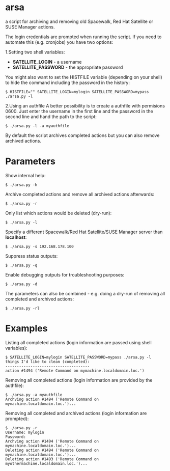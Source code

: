 arsa
====

a script for archiving and removing old Spacewalk, Red Hat Satellite or SUSE Manager actions.

The login credentials are prompted when running the script. If you need to automate this (e.g. cronjobs) you have two options:

1.Setting two shell variables:
* **SATELLITE_LOGIN** - a username
* **SATELLITE_PASSWORD** - the appropriate password

You might also want to set the HISTFILE variable (depending on your shell) to hide the command including the password in the history:
```
$ HISTFILE="" SATELLITE_LOGIN=mylogin SATELLITE_PASSWORD=mypass ./arsa.py -l
```

2.Using an authfile
A better possibility is to create a authfile with permisions 0600. Just enter the username in the first line and the password in the second line and hand the path to the script:
```
$ ./arsa.py -l -a myauthfile
```

By default the script archives completed actions but you can also remove archived actions.

Parameters
==========

Show internal help:
```
$ ./arsa.py -h
```

Archive completed actions and remove all archived actions afterwards:
```
$ ./arsa.py -r
```

Only list which actions would be deleted (dry-run):
```
$ ./arsa.py -l
```

Specify a different Spacewalk/Red Hat Satellite/SUSE Manager server than **localhost**:
```
$ ./arsa.py -s 192.168.178.100
```

Suppress status outputs:
```
$ ./arsa.py -q
```

Enable debugging outputs for troubleshooting purposes:
```
$ ./arsa.py -d
```

The parameters can also be combined - e.g. doing a dry-run of removing all completed and archived actions:
```
$ ./arsa.py -rl
```

Examples
========

Listing all completed actions (login information are passed using shell variables):
```
$ SATELLITE_LOGIN=mylogin SATELLITE_PASSWORD=mypass ./arsa.py -l
things I'd like to clean (completed):
-------------------------------------
action #1494 ('Remote Command on mymachine.localdomain.loc.')
```

Removing all completed actions (login information are provided by the authfile):
```
$ ./arsa.py -a myauthfile
Archving action #1494 ('Remote Command on mymachine.localdomain.loc.')...
```

Removing all completed and archived actions (login information are prompted):
```
$ ./arsa.py -r
Username: mylogin
Password: 
Archving action #1494 ('Remote Command on mymachine.localdomain.loc.')...
Deleting action #1494 ('Remote Command on mymachine.localdomain.loc.')...
Deleting action #1493 ('Remote Command on myothermachine.localdomain.loc.')...
```
